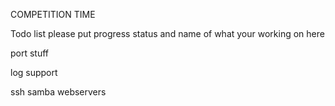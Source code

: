 COMPETITION TIME

Todo list
please put progress status and name of what your working on here

port stuff

log support

ssh
samba
webservers

